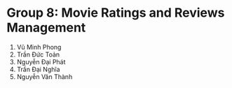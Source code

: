 # Group 8: Movie Ratings and Reviews Management
1. Vũ Minh Phong
2. Trần Đức Toản
3. Nguyễn Đại Phát
4. Trần Đại Nghĩa
5. Nguyễn Văn Thành
